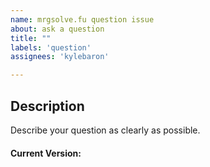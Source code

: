 ```yaml
---
name: mrgsolve.fu question issue
about: ask a question
title: ""
labels: 'question'
assignees: 'kylebaron'

---
```


## Description
Describe your question as clearly as possible.


#### Current Version:
